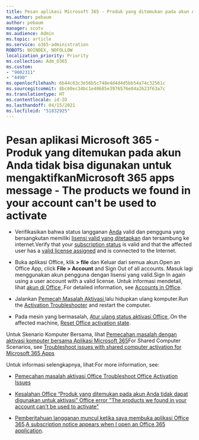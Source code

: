 ```yaml
---
title: Pesan aplikasi Microsoft 365 - Produk yang ditemukan pada akun Anda tidak bisa digunakan untuk mengaktifkan
ms.author: pebaum
author: pebaum
manager: scotv
ms.audience: Admin
ms.topic: article
ms.service: o365-administration
ROBOTS: NOINDEX, NOFOLLOW
localization_priority: Priority
ms.collection: Adm_O365
ms.custom:
- "9002311"
- "4490"
ms.openlocfilehash: 6b44c63c3e56b5c748e4d4d4d5bb54a74c32561c
ms.sourcegitcommit: 8bc60ec34bc1e40685e3976576e04a2623f63a7c
ms.translationtype: HT
ms.contentlocale: id-ID
ms.lasthandoff: 04/15/2021
ms.locfileid: "51832925"
---
```

# <a name="microsoft-365-apps-message---the-products-we-found-in-your-account-cant-be-used-to-activate"></a><span data-ttu-id="57cee-102">Pesan aplikasi Microsoft 365 - Produk yang ditemukan pada akun Anda tidak bisa digunakan untuk mengaktifkan</span><span class="sxs-lookup"><span data-stu-id="57cee-102">Microsoft 365 apps message - The products we found in your account can't be used to activate</span></span>

- <span data-ttu-id="57cee-103">Verifikasikan bahwa status langganan [Anda](https://support.office.com/article/unlicensed-product-and-activation-errors-in-office-0d23d3c0-c19c-4b2f-9845-5344fedc4380#bkmk_checksubscription) valid dan pengguna yang bersangkutan memiliki [ lisensi valid yang ditetapkan](https://support.office.com/article/997596B5-4173-4627-B915-36ABAC6786DC?wt.mc_id=Alchemy_ClientDIA) dan tersambung ke internet.</span><span class="sxs-lookup"><span data-stu-id="57cee-103">Verify that your [subscription status](https://support.office.com/article/unlicensed-product-and-activation-errors-in-office-0d23d3c0-c19c-4b2f-9845-5344fedc4380#bkmk_checksubscription) is valid and that the affected user has a [valid license assigned](https://support.office.com/article/997596B5-4173-4627-B915-36ABAC6786DC?wt.mc_id=Alchemy_ClientDIA) and is connected to the Internet.</span></span> 

- <span data-ttu-id="57cee-104">Buka aplikasi Office, klik **> file** dan Keluar dari semua akun.</span><span class="sxs-lookup"><span data-stu-id="57cee-104">Open an Office App, click **File > Account** and Sign Out of all accounts.</span></span> <span data-ttu-id="57cee-105">Masuk lagi menggunakan akun pengguna dengan lisensi yang valid.</span><span class="sxs-lookup"><span data-stu-id="57cee-105">Sign In again using a user account with a valid license.</span></span> <span data-ttu-id="57cee-106">Untuk informasi mendetail, lihat [ akun di Office ](https://support.office.com/article/accounts-in-office-628ea040-f265-49de-b986-be09c3ebf8a9).</span><span class="sxs-lookup"><span data-stu-id="57cee-106">For detailed information, see [Accounts in Office](https://support.office.com/article/accounts-in-office-628ea040-f265-49de-b986-be09c3ebf8a9).</span></span>

- <span data-ttu-id="57cee-107">Jalankan [ Pemecah Masalah Aktivasi ](https://aka.ms/SARA-OfficeActivation-Alchemy) lalu hidupkan ulang komputer.</span><span class="sxs-lookup"><span data-stu-id="57cee-107">Run the [Activation Troubleshooter](https://aka.ms/SARA-OfficeActivation-Alchemy) and restart the computer.</span></span>

- <span data-ttu-id="57cee-108">Pada mesin yang bermasalah, [ Atur ulang status aktivasi Office ](https://docs.microsoft.com/office/troubleshoot/activation/reset-office-365-proplus-activation-state).</span><span class="sxs-lookup"><span data-stu-id="57cee-108">On the affected machine, [Reset Office activation state](https://docs.microsoft.com/office/troubleshoot/activation/reset-office-365-proplus-activation-state).</span></span>

<span data-ttu-id="57cee-109">Untuk Skenario Komputer Bersama, lihat [Pemecahan masalah dengan aktivasi komputer bersama Aplikasi Microsoft 365](https://docs.microsoft.com/DeployOffice/troubleshoot-shared-computer-activation)</span><span class="sxs-lookup"><span data-stu-id="57cee-109">For Shared Computer Scenarios, see [Troubleshoot issues with shared computer activation for Microsoft 365 Apps](https://docs.microsoft.com/DeployOffice/troubleshoot-shared-computer-activation)</span></span>

<span data-ttu-id="57cee-110">Untuk informasi selengkapnya, lihat:</span><span class="sxs-lookup"><span data-stu-id="57cee-110">For more information, see:</span></span> 

- [<span data-ttu-id="57cee-111">Pemecahan masalah aktivasi Office </span><span class="sxs-lookup"><span data-stu-id="57cee-111">Troubleshoot Office Activation Issues</span></span>](https://support.office.com/article/unlicensed-product-and-activation-errors-in-office-0d23d3c0-c19c-4b2f-9845-5344fedc4380)

- [<span data-ttu-id="57cee-112">Kesalahan Office “Produk yang ditemukan pada akun Anda tidak dapat digunakan untuk aktivasi” </span><span class="sxs-lookup"><span data-stu-id="57cee-112">Office error "The products we found in your account can't be used to activate"</span></span>](https://support.office.com/article/office-error-the-products-we-found-in-your-account-can-t-be-used-to-activate-c9f9a0b3-5aae-4131-8077-21e6a59f141e)

- <span data-ttu-id="57cee-113">[Pemberitahuan langganan muncul ketika saya membuka aplikasi Office 365](https://support.office.com/article/a-subscription-notice-appears-when-i-open-an-office-365-application-4cabe32c-f594-4c0e-9191-3d3ade10cceb).</span><span class="sxs-lookup"><span data-stu-id="57cee-113">[A subscription notice appears when I open an Office 365 application](https://support.office.com/article/a-subscription-notice-appears-when-i-open-an-office-365-application-4cabe32c-f594-4c0e-9191-3d3ade10cceb).</span></span>
